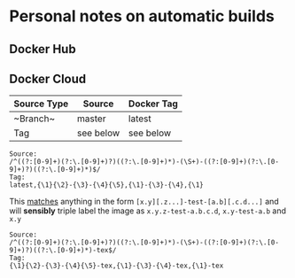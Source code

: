 # Personal notes on automatic builds

## Docker Hub

## Docker Cloud

| Source Type | Source        | Docker Tag          |
|-------------|---------------|---------------------|
| ~Branch~    | master        | latest              |
| Tag         | see below     | see below           |

<!-- See https://www.tablesgenerator.com/markdown_tables -->

```
Source:
/^((?:[0-9]+)(?:\.[0-9]+)?)((?:\.[0-9]+)*)-(\S+)-((?:[0-9]+)(?:\.[0-9]+)?)((?:\.[0-9]+)*)$/
Tag:
latest,{\1}{\2}-{\3}-{\4}{\5},{\1}-{\3}-{\4},{\1}
```

This [matches](https://regex101.com/r/7lEc16/2) anything in the form `[x.y][.z...]-test-[a.b][.c.d...]` and will **sensibly** triple label the image as `x.y.z-test-a.b.c.d`, `x.y-test-a.b` and `x.y`

```
Source:
/^((?:[0-9]+)(?:\.[0-9]+)?)((?:\.[0-9]+)*)-(\S+)-((?:[0-9]+)(?:\.[0-9]+)?)((?:\.[0-9]+)*)-tex$/
Tag:
{\1}{\2}-{\3}-{\4}{\5}-tex,{\1}-{\3}-{\4}-tex,{\1}-tex
```